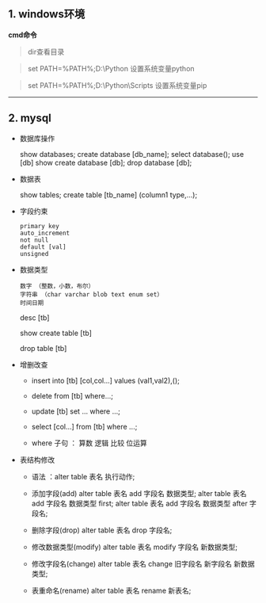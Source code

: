 ## 1. windows环境

**cmd命令**

>dir查看目录

>set PATH=%PATH%;D:\Python   设置系统变量python

>set PATH=%PATH%;D:\Python\Scripts  设置系统变量pip

---

## 2. mysql

   * 数据库操作

     show databases;
     create database  [db_name];
     select database();
     use [db]
     show create database [db];
     drop database [db];

   * 数据表

     show tables;
     create table [tb_name] (column1 type,...);

   * 字段约束

	     primary key
	     auto_increment
	     not null
	     default [val]
	     unsigned

   - 数据类型

	     数字 （整数，小数，布尔）
	     字符串 （char varchar blob text enum set）
	     时间日期

     desc [tb]

     show create table [tb]

     drop table [tb]

* 增删改查

   - insert into [tb] [col,col...] values (val1,val2),();

   - delete from [tb] where...;

   - update [tb] set ... where ...;

   - select [col...] from  [tb] where ...;

   - where 子句 ： 算数  逻辑  比较  位运算


* 表结构修改

     - 语法 ：alter table 表名 执行动作;

     - 添加字段(add)
            alter table 表名 add 字段名 数据类型;
            alter table 表名 add 字段名 数据类型 first;
            alter table 表名 add 字段名 数据类型 after 字段名;
     - 删除字段(drop)
            alter table 表名 drop 字段名;
     - 修改数据类型(modify)
            alter table 表名 modify 字段名 新数据类型;
     - 修改字段名(change)
            alter table 表名 change 旧字段名 新字段名 新数据类型;
     - 表重命名(rename)
            alter table 表名 rename 新表名;